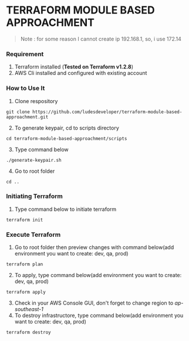 # **TERRAFORM MODULE BASED APPROACHMENT**
> Note : for some reason I cannot create ip 192.168.1, so, i use 172.14
### **Requirement**
1. Terraform installed (**Tested on Terraform v1.2.8**)
2. AWS Cli installed and configured with existing account
### **How to Use It**
1. Clone respository
```
git clone https://github.com/ludesdeveloper/terraform-module-based-approachment.git
```
2. To generate keypair, cd to scripts directory
```
cd terraform-module-based-approachment/scripts
```
3. Type command below
```
./generate-keypair.sh
```
4. Go to root folder
```
cd ..
```
### **Initiating Terraform**
1. Type command below to initiate terraform
```
terraform init
```
### **Execute Terraform**
1. Go to root folder then preview changes with command below(add environment you want to create: dev, qa, prod)
```
terraform plan
```
2. To apply, type command below(add environment you want to create: dev, qa, prod)
```
terraform apply
```
3. Check in your AWS Console GUI, don't forget to change region to *ap-southeast-1*
4. To destroy infrastructore, type command below(add environment you want to create: dev, qa, prod)
```
terraform destroy
```
